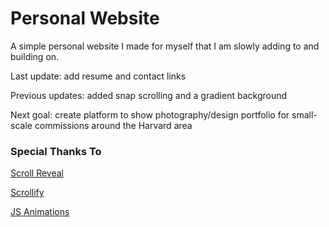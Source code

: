 # Personal Website

A simple personal website I made for myself that I am slowly adding to
and building on.

Last update: add resume and contact links

Previous updates: added snap scrolling and a gradient background

Next goal: create platform to show photography/design portfolio for small-scale commissions around the Harvard area

### Special Thanks To

[Scroll Reveal](https://github.com/jlmakes/scrollreveal)

[Scrollify](https://github.com/lukehaas/Scrollify)

[JS Animations](https://tympanus.net/Development/AnimatedHeaderBackgrounds/)

